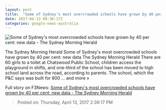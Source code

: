```yaml
---
layout: post
title:  "Some of Sydney's most overcrowded schools have grown by 40 per cent: new data - The Sydney Morning Herald"
date: 2017-04-13 09:36:17Z
categories: google-news-australia
---
```


![Some of Sydney's most overcrowded schools have grown by 40 per cent: new data - The Sydney Morning Herald](http://www.smh.com.au/content/dam/images/g/v/k/5/j/n/image.related.socialLead.620x349.gvk49n.png/1492081350432.jpg)

The Sydney Morning Herald Some of Sydney's most overcrowded schools have grown by 40 per cent: new data The Sydney Morning Herald There are 60 girls to a toilet at Chatswood Public School, children access the playground in shifts, and one-third of the school has been moved to high school land across the road, according to parents. The school, which the P&C says was built for 800 ... and more »


Full story on F3News: [Some of Sydney's most overcrowded schools have grown by 40 per cent: new data - The Sydney Morning Herald](http://www.f3nws.com/n/qsyhYB)

> Posted on: Thursday, April 13, 2017 2:36:17 PM
